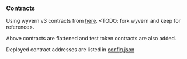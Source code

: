 ### Contracts 

Using wyvern v3 contracts from [here](https://github.com/wyvernprotocol/wyvern-v3). <TODO: fork wyvern and keep for reference>. 

Above contracts are flattened and test token contracts are also added. 

Deployed contract addresses are listed in [config.json](nft-barter-core/config.json)